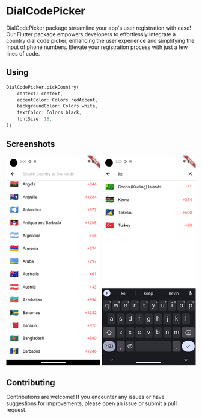 # DialCodePicker

DialCodePicker package streamline your app's user registration with ease! Our Flutter package empowers developers to effortlessly integrate a country dial code picker, enhancing the user experience and simplifying the input of phone numbers. Elevate your registration process with just a few lines of code.

## Using

```dart
DialCodePicker.pickCountry(
    context: context,
    accentColor: Colors.redAccent,
    backgroundColor: Colors.white,
    textColor: Colors.black,
    fontSize: 18,
);
```

## Screenshots

<img src="screenshots/Screenshot_1696334416.png" alt="Image" width="250">
<img src="screenshots/Screenshot_1696334403.png" alt="Image" width="250">

## Contributing

Contributions are welcome! If you encounter any issues or have suggestions for improvements, please open an issue or submit a pull request.
